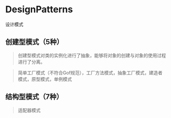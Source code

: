 # DesignPatterns
设计模式
## 创建型模式（5种）
> 创建型模式对类的实例化进行了抽象，能够将对象的创建与对象的使用过程进行了分离。

> 简单工厂模式（不符合Gof规范），工厂方法模式，抽象工厂模式，建造者模式，原型模式，单例模式

## 结构型模式（7种）
> 

> 适配器模式